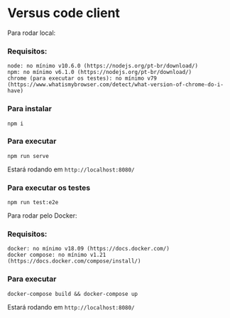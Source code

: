 # Versus code client

Para rodar local:

### Requisitos:
```
node: no mínimo v10.6.0 (https://nodejs.org/pt-br/download/)
npm: no mínimo v6.1.0 (https://nodejs.org/pt-br/download/)
chrome (para executar os testes): no mínimo v79 (https://www.whatismybrowser.com/detect/what-version-of-chrome-do-i-have)
```

### Para instalar
```
npm i
```

### Para executar
```
npm run serve
```

Estará rodando em `http://localhost:8080/`

### Para executar os testes
```
npm run test:e2e
```

Para rodar pelo Docker:

### Requisitos:
```
docker: no mínimo v18.09 (https://docs.docker.com/)
docker compose: no mínimo v1.21 (https://docs.docker.com/compose/install/)
```

### Para executar
```
docker-compose build && docker-compose up
```

Estará rodando em `http://localhost:8080/`
